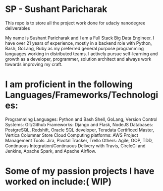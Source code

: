 # SP - Sushant Paricharak

This repo is to store all the project work done for udaciy nanodegree deliverables

My name is Sushant Paricharak and I am a Full Stack Big Data Engineer. I have over 21 years of experience, mostly in a backend role with Python, Bash, GoLang, Ruby as my preferred general purpose programming languages working in distributed teams. I actively pursue self-learning and growth as a developer, programmer, solution architect and always work towards improving my craft.

# I am proficient in the following Languages/Frameworks/Technologies:
Programming Languages: Python and Bash Shell, GoLang, Version Control Systems: Git/Github Frameworks: Django and Flask, NodeJS Databases: PostgreSQL, Redshift, Oracle SQL developer, Teradata Certificed Master, Vertica Columnar Store Cloud Computing platforms: AWS Project Management Tools: Jira, Pivotal Tracker, Trello Others: Agile, OOP, TDD, Continuous Integration/Continuous Delivery with Travis, CircleCi and Jenkins, Apache Spark, and Apache Airflow.

# Some of my passion projects I have worked on include:( WIP)
